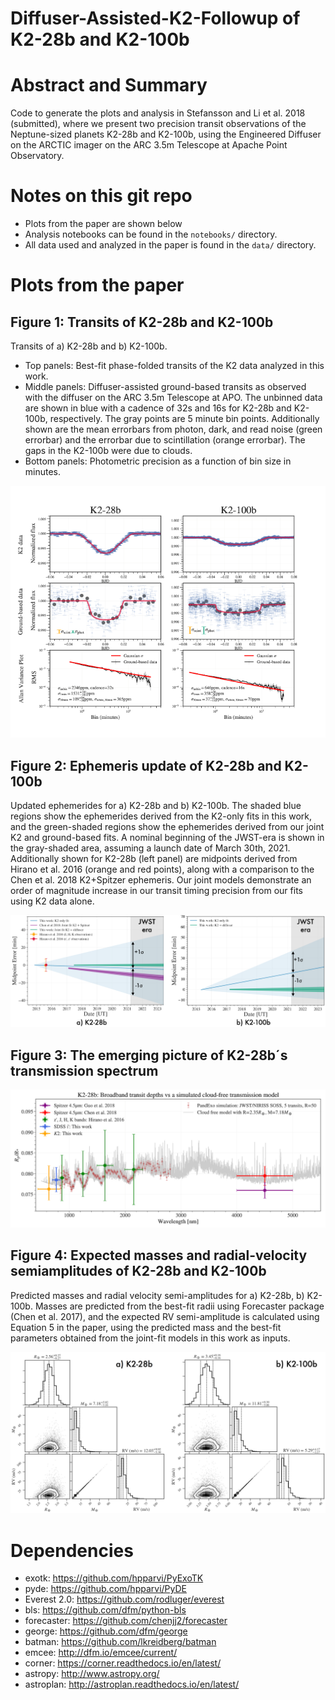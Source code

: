 # Diffuser-Assisted-K2-Followup of K2-28b and K2-100b

# Abstract and Summary
Code to generate the plots and analysis in Stefansson and Li et al. 2018 (submitted), where we present two precision transit observations of the Neptune-sized planets K2-28b and K2-100b, using the Engineered Diffuser on the ARCTIC imager on the ARC 3.5m Telescope at Apache Point Observatory. 

# Notes on this git repo

- Plots from the paper are shown below
- Analysis notebooks can be found in the `notebooks/` directory.
- All data used and analyzed in the paper is found in the `data/` directory.

# Plots from the paper

## Figure 1: Transits of K2-28b and K2-100b
Transits of a) K2-28b and b) K2-100b. 

- Top panels: Best-fit phase-folded transits of the K2 data analyzed in this work. 
- Middle panels: Diffuser-assisted ground-based transits as observed with the diffuser on the ARC 3.5m Telescope at APO. The unbinned data are shown in blue with a cadence of 32s and 16s for K2-28b and K2-100b, respectively. The gray points are 5 minute bin points. Additionally shown are the mean errorbars from photon, dark, and read noise (green errorbar) and the errorbar due to scintillation (orange errorbar). The gaps in the K2-100b were due to clouds. 
- Bottom panels: Photometric precision as a function of bin size in minutes.

![Transits](figures/f01.png "")

## Figure 2: Ephemeris update of K2-28b and K2-100b
Updated ephemerides for a) K2-28b and b) K2-100b. The shaded blue regions show the ephemerides derived from the K2-only fits in this work, and the green-shaded regions show the ephemerides derived from our joint K2 and ground-based fits. A nominal beginning of the JWST-era is shown in the gray-shaded area, assuming a launch date of March 30th, 2021. Additionally shown for K2-28b (left panel) are midpoints derived from Hirano et al. 2016 (orange and red points), along with a comparison to the Chen et al. 2018 K2+Spitzer ephemeris. Our joint models demonstrate an order of magnitude increase in our transit timing precision from our fits using K2 data alone.

![Ephemeris](figures/f02.png "")

## Figure 3: The emerging picture of K2-28b´s transmission spectrum

![Transmission](figures/f03.png "")

## Figure 4: Expected masses and radial-velocity semiamplitudes of K2-28b and K2-100b
Predicted masses and radial velocity semi-amplitudes for a) K2-28b, b) K2-100b. Masses are predicted from the best-fit radii using Forecaster package (Chen et al. 2017), and the expected RV semi-amplitude is calculated using Equation 5 in the paper, using the predicted mass and the best-fit parameters obtained from the joint-fit models in this work as inputs.

![RVs](figures/f04.png "")

# Dependencies
- exotk: https://github.com/hpparvi/PyExoTK
- pyde: https://github.com/hpparvi/PyDE
- Everest 2.0: https://github.com/rodluger/everest
- bls: https://github.com/dfm/python-bls
- forecaster: https://github.com/chenjj2/forecaster 
- george: https://github.com/dfm/george
- batman: https://github.com/lkreidberg/batman
- emcee: http://dfm.io/emcee/current/
- corner: https://corner.readthedocs.io/en/latest/
- astropy: http://www.astropy.org/
- astroplan: http://astroplan.readthedocs.io/en/latest/
